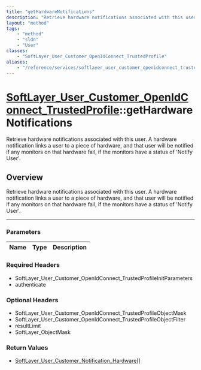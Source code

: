 ```yaml
---
title: "getHardwareNotifications"
description: "Retrieve hardware notifications associated with this user. A hardware notification links a user to a piece of hardware,... "
layout: "method"
tags:
    - "method"
    - "sldn"
    - "User"
classes:
    - "SoftLayer_User_Customer_OpenIdConnect_TrustedProfile"
aliases:
    - "/reference/services/softlayer_user_customer_openidconnect_trustedprofile/getHardwareNotifications"
---
```

# [SoftLayer_User_Customer_OpenIdConnect_TrustedProfile](/reference/services/SoftLayer_User_Customer_OpenIdConnect_TrustedProfile)::getHardwareNotifications


Retrieve hardware notifications associated with this user. A hardware notification links a user to a piece of hardware, and that user will be notified if any monitors on that hardware fail, if the monitors have a status of 'Notify User'.


## Overview 
Retrieve hardware notifications associated with this user. A hardware notification links a user to a piece of hardware, and that user will be notified if any monitors on that hardware fail, if the monitors have a status of 'Notify User'.

-----

### Parameters 
|Name | Type | Description |
| --- | --- | --- |


### Required Headers
* SoftLayer_User_Customer_OpenIdConnect_TrustedProfileInitParameters
* authenticate


### Optional Headers
* SoftLayer_User_Customer_OpenIdConnect_TrustedProfileObjectMask
* SoftLayer_User_Customer_OpenIdConnect_TrustedProfileObjectFilter
* resultLimit
* SoftLayer_ObjectMask

### Return Values
* <a href='/reference/datatypes/SoftLayer_User_Customer_Notification_Hardware'>SoftLayer_User_Customer_Notification_Hardware[] </a>




